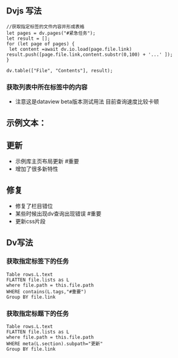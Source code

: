 ---
---
## Dvjs 写法

```dataviewjs
//获取指定标签的文件内容并形成表格
let pages = dv.pages("#紧急任务");
let result = [];
for (let page of pages) {
 let content =await dv.io.load(page.file.link)
result.push([page.file.link,content.substr(0,100) + '...' ]);
}

dv.table(["File", "Contents"], result);

```

### 获取列表中所在标签中的内容
- 注意这是dataview beta版本测试用法 目前查询速度比较卡顿

## 示例文本：
 ## 更新
  - 示例库主页布局更新 #重要 
 - 增加了很多新特性
 ## 修复
- 修复了栏目错位
- 某些时候出现dv查询出现错误 #重要
- 更新css片段

## Dv写法
### 获取指定标签下的任务
```dataview
Table rows.L.text
FLATTEN file.lists as L
where file.path = this.file.path 
WHERE contains(L.tags,"#重要")
Group BY file.link

````

### 获取指定标题下的任务
```dataview
Table rows.L.text
FLATTEN file.lists as L
where file.path = this.file.path 
WHERE meta(L.section).subpath="更新"
Group BY file.link

````